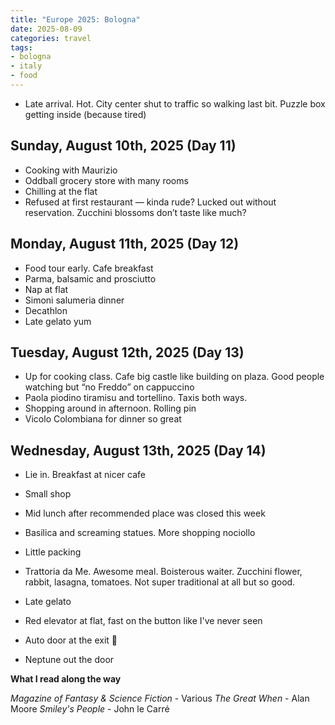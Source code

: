 ```yaml
---
title: "Europe 2025: Bologna"
date: 2025-08-09
categories: travel
tags:
- bologna
- italy
- food
---
```


- Late arrival. Hot. City center shut to traffic so walking last bit. Puzzle box getting inside (because tired)

Sunday, August 10th, 2025 (Day 11)
------------------------------
- Cooking with Maurizio
- Oddball grocery store with many rooms
- Chilling at the flat
- Refused at first restaurant — kinda rude? Lucked out without reservation. Zucchini blossoms don’t taste like much?

Monday, August 11th, 2025 (Day 12)
------------------------------
- Food tour early. Cafe breakfast
- Parma, balsamic and prosciutto
- Nap at flat
- Simoni salumeria dinner
- Decathlon
- Late gelato yum

Tuesday, August 12th, 2025 (Day 13)
------------------------------
- Up for cooking class. Cafe big castle like building on plaza. Good people watching but “no Freddo” on cappuccino
- Paola piodino tiramisu and tortellino. Taxis both ways.
- Shopping around in afternoon. Rolling pin
- Vicolo Colombiana for dinner so great

Wednesday, August 13th, 2025 (Day 14)
------------------------------
- Lie in. Breakfast at nicer cafe
- Small shop
- Mid lunch after recommended place was closed this week
- Basilica and screaming statues. More shopping nociollo
- Little packing
- Trattoria da Me. Awesome meal. Boisterous waiter. Zucchini flower, rabbit, lasagna, tomatoes. Not super traditional at all but so good.
- Late gelato

- Red elevator at flat, fast on the button like I've never seen
- Auto door at the exit 🚪
- Neptune out the door

**What I read along the way**

_Magazine of Fantasy & Science Fiction_ - Various
_The Great When_ - Alan Moore
_Smiley's People_ - John le Carré
